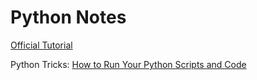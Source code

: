 # Python Notes
[Official Tutorial](https://docs.python.org/zh-cn/3/tutorial/index.html)

Python Tricks: [How to Run Your Python Scripts and Code](https://realpython.com/run-python-scripts/)
